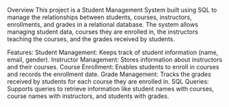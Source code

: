 Overview
This project is a Student Management System built using SQL to manage the relationships between students, courses, instructors, enrollments, and grades in a relational database. The system allows managing student data, courses they are enrolled in, the instructors teaching the courses, and the grades received by students.

Features:
Student Management: Keeps track of student information (name, email, gender).
Instructor Management: Stores information about instructors and their courses.
Course Enrollment: Enables students to enroll in courses and records the enrollment date.
Grade Management: Tracks the grades received by students for each course they are enrolled in.
SQL Queries: Supports queries to retrieve information like student names with courses, course names with instructors, and students with grades.
